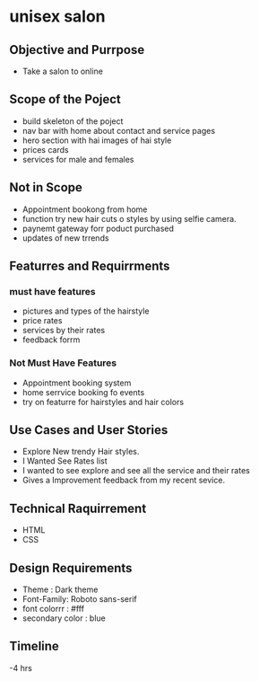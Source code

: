 # unisex salon 

## Objective and Purrpose 
- Take a salon to online 

## Scope of the Poject 

- build skeleton of the poject
- nav bar with home about contact and service pages
- hero section with hai images of hai style
- prices cards 
- services for male and females 

## Not in Scope 

- Appointment bookong from home 
- function try new hair cuts o styles by using selfie camera.
- paynemt gateway forr poduct purchased 
- updates of new trrends 

## Featurres and Requirrments 

### must have features 


- pictures and types of the hairstyle 
- price rates 
- services by their rates 
- feedback forrm

### Not Must Have Features 

- Appointment booking system 
- home serrvice booking fo events 
- try on featurre for hairstyles and hair colors

## Use Cases and User Stories 

- Explore New trendy Hair styles.
- I Wanted See Rates list
- I wanted to see explore and see all the service and their rates 
- Gives a Improvement feedback from my recent sevice.

## Technical Raquirrement 

- HTML
- CSS 

## Design Requirements 

- Theme : Dark theme 
- Font-Family: Roboto sans-serif 
- font colorrr : #fff
- secondary color : blue 

## Timeline 
-4 hrs
